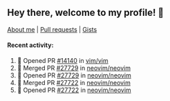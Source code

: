 ## Hey there, welcome to my profile! 👋

[About me](https://seandewar.github.io/)
 | [Pull requests](https://github.com/search?p=1&q=author%3Aseandewar+is%3Apr)
 | [Gists](https://gist.github.com/seandewar)

#### Recent activity:

<!--START_SECTION:activity-->
1. 💪 Opened PR [#14140](https://github.com/vim/vim/pull/14140) in [vim/vim](https://github.com/vim/vim)
2. 🎉 Merged PR [#27729](https://github.com/neovim/neovim/pull/27729) in [neovim/neovim](https://github.com/neovim/neovim)
3. 💪 Opened PR [#27729](https://github.com/neovim/neovim/pull/27729) in [neovim/neovim](https://github.com/neovim/neovim)
4. 🎉 Merged PR [#27722](https://github.com/neovim/neovim/pull/27722) in [neovim/neovim](https://github.com/neovim/neovim)
5. 💪 Opened PR [#27722](https://github.com/neovim/neovim/pull/27722) in [neovim/neovim](https://github.com/neovim/neovim)
<!--END_SECTION:activity-->
